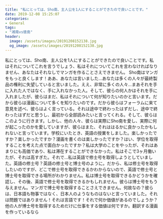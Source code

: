 ```yaml
---
title: "私にとっては、Sho南、主人公を1人にすることができたので良いことです。"
date: 2019-12-08 15:25:07
categories:
- General
tags:
- "湘南vs徳島"
header:
  image: /assets/images/20191208152138.jpg
  og_image: /assets/images/20191208152138.jpg
---
```


私にとっては、Sho南、主人公を1人にすることができたので良いことです。私はそれについてこれを言うでしょう、私はそれについてこれを言わなければなりません、あなたはそれなしでマンガを作ることさえできません。 Sho南はマンガをもっと良くします！ああ、あなたは言いました…あなたは多くの人々が最終製品の権利に失望していると言いました。ええ、非常に多くの人々…まあそれを手に入れた人ではなく、手に入れなかった人。そして、彼らの何人かはそれを手に入れましたが、彼らはまだ、私はそれについて何が知りたいのかと言います。だから彼らは漫画について多くを知りたいのです。だから彼らはフォーラムに来て意見を述べ、彼らはよく言っている。それは途中で終わったはずだし、途中で終わったはずだと思うし、最初から全部読みたいと言ってくれる。そして、彼らはこのように行きます。しかし、他の人々、彼らは実際にSho南を愛し、実際に何が起こったのかを愛していますが、彼らはまた、それははるかに良かったかもしれないと言っています。学校にいたとき、英語の授業をしました。楽しかったですか？楽しかったですか？漫画を書くのは楽しかったですか？はい、学位を取得することを考えた点で面白かったですか？私は大学のことをやったが、それはあまりにも高価であり、私は滞在することができなかった。私はそこで3ヶ月働いたが、それは高すぎた。それで…私は英語で修士号を取得しようとしていました。英語の修士号？英語の修士号と博士号のように。だから、私は修士号を取得したいのですが、どこで修士号を取得できるかわからないので、英語で修士号と博士号を取得できる場所がわかりません。私は博士号を取得できるかどうかを確認し、その後、英語で修士号を取得できるかもしれません。彼らは博士号をもう与えません。マンガで博士号を取得することさえできません。何故なの？彼らは、日本語も物事ではなく、日本人のようなものはないと言っていました。それは問題ではありません！それは言語です！それで何か価値があるのでしょうか？他の人が博士号を取得するためだけに仕事をする価値は何ですか。翻訳する漫画を作っているなら
